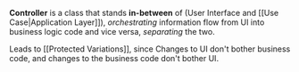 **Controller** is a class that stands **in-between** of (User Interface and [[Use Case|Application Layer]]), *orchestrating* information flow from UI into business logic code and vice versa, *separating* the two.

Leads to [[Protected Variations]], since
  Changes to UI don't bother business code, 
and changes to the business code don't bother UI.
